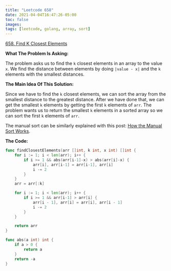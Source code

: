 ```yaml
---
title: "Leetcode 658"
date: 2021-04-04T16:47:26-05:00
toc: false
images:
tags: [leetcode, golang, array, sort]
---
```


[658. Find K Closest Elements](https://leetcode.com/problems/find-k-closest-elements/)

**What The Problem Is Asking:**

The problem asks us to find the `k` closest elements in an array to the value `x`. We find the distance between elements by doing `|value - x|` and the `k` elements with the smallest distances.

**The Main Idea Of This Solution:**

Since we have to find the `k` closest elements, we can sort the array from the smallest distance to the greatest distance. After we have done that, we can get the smallest `k` elements by getting the first `k` elements of `arr`. The problem wants us to return the smallest `k` elements in a sorted array so we can sort the first `k` elements of `arr`.

The manual sort can be similarly explained with this post: [How the Manual Sort Works](https://nathannaveen.dev/posts/how-the-manual-sort-works/).

**The Code:**

``` go
func findClosestElements(arr []int, k int, x int) []int {
    for i := 1; i < len(arr); i++ {
        if i >= 1 && abs(arr[i-1]-x) > abs(arr[i]-x) {
            arr[i], arr[i-1] = arr[i-1], arr[i]
            i -= 2
        }
    }
    arr = arr[:k]

    for i := 1; i < len(arr); i++ {
        if i >= 1 && arr[i-1] > arr[i] {
            arr[i - 1], arr[i] = arr[i], arr[i - 1]
            i -= 2
        }
    }

    return arr
}

func abs(a int) int {
    if a > 0 {
        return a
    }
    return -a
}
```